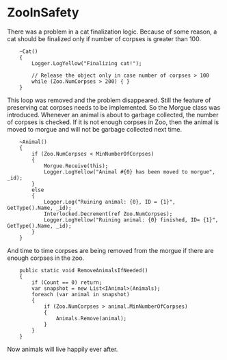 # ZooInSafety

There was a problem in a cat finalization logic. 
Because of some reason, a cat should be finalized only if number of corpses is greater than 100.

        ~Cat()
        {
            Logger.LogYellow("Finalizing cat!");

            // Release the object only in case number of corpses > 100
            while (Zoo.NumCorpses > 200) { }
        }
        
This loop was removed and the problem disappeared. Still the feature of preserving cat corpses needs to be implemented.
So the Morgue class was introduced. Whenever an animal is about to garbage collected, the number of corpses is checked. If it is not enough corpses in Zoo, then the animal is moved to morgue and will not be garbage collected next time.

        ~Animal()
        {
            if (Zoo.NumCorpses < MinNumberOfCorpses)
            {
                Morgue.Receive(this);
                Logger.LogYellow("Animal #{0} has been moved to morgue", _id);
            }
            else
            {
                Logger.Log("Ruining animal: {0}, ID = {1}", GetType().Name, _id);
                Interlocked.Decrement(ref Zoo.NumCorpses);
                Logger.LogYellow("Ruining animal: {0} finished, ID= {1}", GetType().Name, _id);
            }
        }
        
 And time to time corpses are being removed from the morgue if there are enough corpses in the zoo.
 
        public static void RemoveAnimalsIfNeeded()
        {
            if (Count == 0) return;
            var snapshot = new List<IAnimal>(Animals);
            foreach (var animal in snapshot)
            {
                if (Zoo.NumCorpses > animal.MinNumberOfCorpses)
                {
                    Animals.Remove(animal);
                }
            }
        }
        
 Now animals will live happily ever after.
